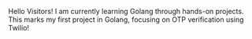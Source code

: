 Hello Visitors! I am currently learning Golang through hands-on projects. This marks my first project in Golang, focusing on OTP verification using Twilio!

